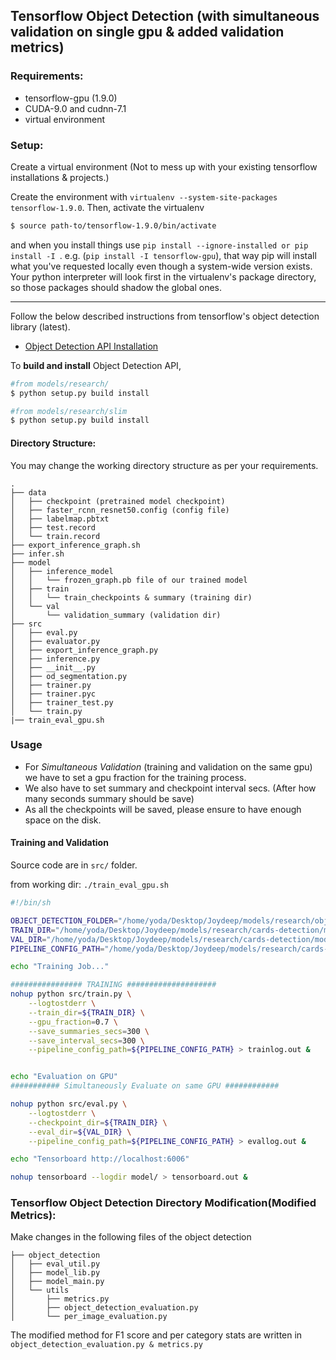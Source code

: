 ## Tensorflow Object Detection (with simultaneous validation on single gpu & added validation metrics)


### Requirements:
* tensorflow-gpu (1.9.0)
* CUDA-9.0 and cudnn-7.1
* virtual environment

### Setup:  
  Create a virtual environment (Not to mess up with your existing tensorflow installations & projects.)

Create the environment with ```virtualenv --system-site-packages tensorflow-1.9.0```. Then, activate the virtualenv

```bash
$ source path-to/tensorflow-1.9.0/bin/activate
```

and when you install things use ```pip install --ignore-installed or pip install -I ```. e.g. (```pip install -I tensorflow-gpu```), that way pip will install what you've requested locally even though a system-wide version exists. Your python interpreter will look first in the virtualenv's package directory, so those packages should shadow the global ones.
___

Follow the below described instructions from tensorflow's object detection library (latest).

  * <a href='https://github.com/tensorflow/models/blob/master/research/object_detection/g3doc/installation.md'>Object Detection API Installation</a><br>

To **build and install** Object Detection API, 

```python
#from models/research/
$ python setup.py build install

#from models/research/slim
$ python setup.py build install
```

#### Directory Structure:
You may change the working directory structure as per your requirements.
```
.
├── data
│   ├── checkpoint (pretrained model checkpoint)
│   ├── faster_rcnn_resnet50.config (config file)
│   ├── labelmap.pbtxt
│   ├── test.record
│   └── train.record
├── export_inference_graph.sh
├── infer.sh
├── model
│   ├── inference_model
│   │   └── frozen_graph.pb file of our trained model
│   ├── train
│   │   └── train_checkpoints & summary (training dir)
│   └── val
│       └── validation_summary (validation dir)
├── src
│   ├── eval.py
│   ├── evaluator.py
│   ├── export_inference_graph.py
│   ├── inference.py
│   ├── __init__.py
│   ├── od_segmentation.py
│   ├── trainer.py
│   ├── trainer.pyc
│   ├── trainer_test.py
│   └── train.py
|── train_eval_gpu.sh

```

### Usage

 * For *Simultaneous Validation* (training and validation on the same gpu) we have to set a gpu fraction for the training process.
 * We also have to set summary and checkpoint interval secs. (After how many seconds summary should be save)
 * As all the checkpoints will be saved, please ensure to have enough space on the disk.

#### Training and Validation
Source code are in ```src/``` folder.

from working dir:  ```./train_eval_gpu.sh```

```bash
#!/bin/sh

OBJECT_DETECTION_FOLDER="/home/yoda/Desktop/Joydeep/models/research/object_detection"
TRAIN_DIR="/home/yoda/Desktop/Joydeep/models/research/cards-detection/model/train"
VAL_DIR="/home/yoda/Desktop/Joydeep/models/research/cards-detection/model/val"
PIPELINE_CONFIG_PATH="/home/yoda/Desktop/Joydeep/models/research/cards-detection/data/faster_rcnn_resnet50.config"

echo "Training Job..."

################ TRAINING ####################
nohup python src/train.py \
	--logtostderr \
	--train_dir=${TRAIN_DIR} \
	--gpu_fraction=0.7 \
	--save_summaries_secs=300 \
	--save_interval_secs=300 \
	--pipeline_config_path=${PIPELINE_CONFIG_PATH} > trainlog.out &


echo "Evaluation on GPU"
########### Simultaneously Evaluate on same GPU ############

nohup python src/eval.py \
	--logtostderr \
	--checkpoint_dir=${TRAIN_DIR} \
	--eval_dir=${VAL_DIR} \
	--pipeline_config_path=${PIPELINE_CONFIG_PATH} > evallog.out &

echo "Tensorboard http://localhost:6006"

nohup tensorboard --logdir model/ > tensorboard.out &

```

### Tensorflow Object Detection Directory Modification(Modified Metrics):

Make changes in the following files of the object detection


```
├── object_detection
│   ├── eval_util.py
│   ├── model_lib.py
│   ├── model_main.py
│   └── utils
│       ├── metrics.py
│       ├── object_detection_evaluation.py
│       └── per_image_evaluation.py
```


The modified method for F1 score and per category stats are written in ```object_detection_evaluation.py & metrics.py``` 